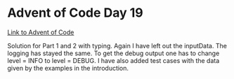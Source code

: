 # Advent of Code Day 19
[Link to Advent of Code](https://adventofcode.com/)

Solution for Part 1 and 2 with typing. Again I have left out the inputData.
The logging has stayed the same.
To get the debug output one has to change level = INFO to level = DEBUG.
I have also added test cases with the data given by the examples in the
introduction.